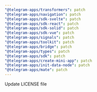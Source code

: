 ```yaml
---
"@telegram-apps/transformers": patch
"@telegram-apps/navigation": patch
"@telegram-apps/sdk-svelte": patch
"@telegram-apps/sdk-react": patch
"@telegram-apps/sdk-solid": patch
"@telegram-apps/sdk-vue": patch
"@telegram-apps/signals": patch
"@telegram-apps/toolkit": patch
"@telegram-apps/bridge": patch
"@telegram-apps/types": patch
"@telegram-apps/sdk": patch
"@telegram-apps/create-mini-app": patch
"@telegram-apps/init-data-node": patch
"@telegram-apps/mate": patch
---
```


Update LICENSE file
